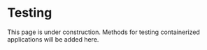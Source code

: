 # Testing

This page is under construction. Methods for testing containerized applications will be added here.
